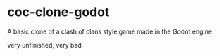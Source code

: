 # coc-clone-godot
A basic clone of a clash of clans style game made in the Godot engine

very unfinished, very bad
